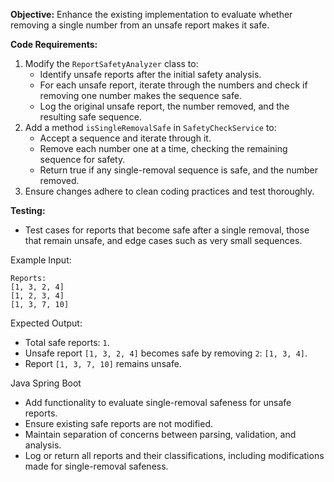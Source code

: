 **Objective:** Enhance the existing implementation to evaluate whether removing a single number from an unsafe report makes it safe.

**Code Requirements:**
1. Modify the `ReportSafetyAnalyzer` class to:
    - Identify unsafe reports after the initial safety analysis.
    - For each unsafe report, iterate through the numbers and check if removing one number makes the sequence safe.
    - Log the original unsafe report, the number removed, and the resulting safe sequence.
2. Add a method `isSingleRemovalSafe` in `SafetyCheckService` to:
    - Accept a sequence and iterate through it.
    - Remove each number one at a time, checking the remaining sequence for safety.
    - Return true if any single-removal sequence is safe, and the number removed.
3. Ensure changes adhere to clean coding practices and test thoroughly.

**Testing:**
- Test cases for reports that become safe after a single removal, those that remain unsafe, and edge cases such as very small sequences.

Example Input:
```
Reports: 
[1, 3, 2, 4]
[1, 2, 3, 4]
[1, 3, 7, 10]
```

Expected Output:
- Total safe reports: `1`.
- Unsafe report `[1, 3, 2, 4]` becomes safe by removing `2`: `[1, 3, 4]`.
- Report `[1, 3, 7, 10]` remains unsafe.

<language>Java</language>
<framework>Spring Boot</framework>
<requirements>
- Add functionality to evaluate single-removal safeness for unsafe reports.
- Ensure existing safe reports are not modified.
- Maintain separation of concerns between parsing, validation, and analysis.
- Log or return all reports and their classifications, including modifications made for single-removal safeness.
  </requirements>
